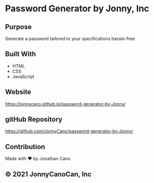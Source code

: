 # Password Generator by Jonny, Inc

## Purpose
Generate a password tailored to your specifications hassle-free

## Built With
* HTML
* CSS
* JavaScript

## Website
https://jonnycano.github.io/password-generator-by-Jonny/

## gitHub Repository
https://github.com/JonnyCano/password-generator-by-Jonny/


## Contribution
Made with ❤️ by Jonathan Cano

## © 2021 JonnyCanoCan, Inc
